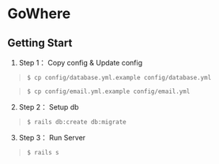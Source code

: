 # GoWhere

## Getting Start
1. Step 1： Copy config & Update config
> `$ cp config/database.yml.example config/database.yml` 

> `$ cp config/email.yml.example config/email.yml`

2. Step 2： Setup db
> `$ rails db:create db:migrate`

3. Step 3： Run Server
> `$ rails s`